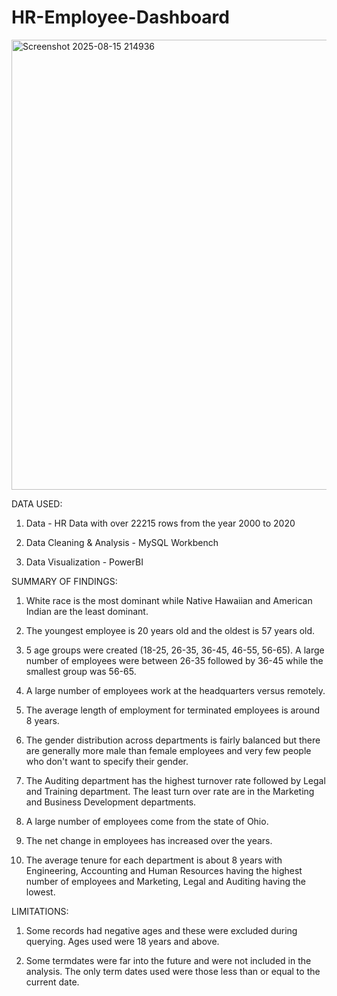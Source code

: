 # HR-Employee-Dashboard

<img width="1278" height="720" alt="Screenshot 2025-08-15 214936" src="https://github.com/user-attachments/assets/8a9b23e5-242c-4f82-a766-abfc1946fa09" />

DATA USED:

1) Data - HR Data with over 22215 rows from the year 2000 to 2020

2) Data Cleaning & Analysis - MySQL Workbench

3) Data Visualization - PowerBI

SUMMARY OF FINDINGS:

1) White race is the most dominant while Native Hawaiian and American Indian are the least dominant.

2) The youngest employee is 20 years old and the oldest is 57 years old.

3) 5 age groups were created (18-25, 26-35, 36-45, 46-55, 56-65). A large number of employees were between 26-35 followed by 36-45 while the smallest group was 56-65.

4) A large number of employees work at the headquarters versus remotely.

5) The average length of employment for terminated employees is around 8 years.

6) The gender distribution across departments is fairly balanced but there are generally more male than female employees and very few people who don't want to specify their gender.

7) The Auditing department has the highest turnover rate followed by Legal and Training department. The least turn over rate are in the Marketing and Business Development departments.

8) A large number of employees come from the state of Ohio.

9) The net change in employees has increased over the years.

10) The average tenure for each department is about 8 years with Engineering, Accounting and Human Resources having the highest number of employees and Marketing, Legal and Auditing having the lowest.

LIMITATIONS:

1) Some records had negative ages and these were excluded during querying. Ages used were 18 years and above.

2) Some termdates were far into the future and were not included in the analysis. The only term dates used were those less than or equal to the current date.
